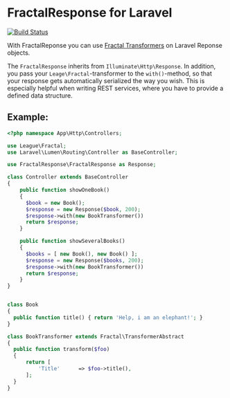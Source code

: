 FractalResponse for Laravel
==========================

[![Build Status](https://api.travis-ci.org/jotaen/fractal-response.svg)](https://travis-ci.org/jotaen/fractal-response)

With FractalReponse you can use [Fractal Transformers](http://fractal.thephpleague.com/) on Laravel Reponse objects.

The `FractalResponse` inherits from `Illuminate\Http\Response`. In addition, you pass your `Leage\Fractal`-transformer to the `with()`-method, so that your response gets automatically serialized the way you wish. This is especially helpful when writing REST services, where you have to provide a defined data structure.


Example:
--------

```PHP
<?php namespace App\Http\Controllers;

use League\Fractal;
use Laravel\Lumen\Routing\Controller as BaseController;

use FractalResponse\FractalResponse as Response;

class Controller extends BaseController
{
    public function showOneBook()
    {
      $book = new Book();
      $response = new Response($book, 200);
      $response->with(new BookTransformer())
      return $response;
    }

    public function showSeveralBooks()
    {
      $books = [ new Book(), new Book() ];
      $response = new Response($books, 200);
      $response->with(new BookTransformer())
      return $response;
    }
}


class Book 
{
  public function title() { return 'Help, i am an elephant!'; }
}

class BookTransformer extends Fractal\TransformerAbstract
{
  public function transform($foo)
  {
      return [
          'Title'      => $foo->title(),
      ];
  }
}
```
